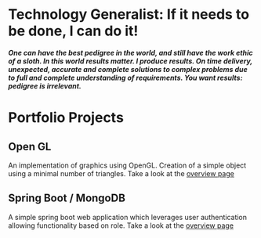 # Technology Generalist:  If it needs to be done, I can do it!

**_One can have the best pedigree in the world, and still have the work ethic of a sloth. In this world results matter. I produce results. On time delivery, unexpected, accurate and complete solutions to complex problems due to full and complete understanding of requirements. You want results: pedigree is irrelevant._**

# Portfolio Projects
## Open GL
An implementation of graphics using OpenGL. Creation of a simple object using a minimal number of triangles. Take a look at the [overview page](/openGL.md)

## Spring Boot / MongoDB
A simple spring boot web application which leverages user authentication allowing functionality based on role. Take a look at the [overview page](/springBoot.md)

